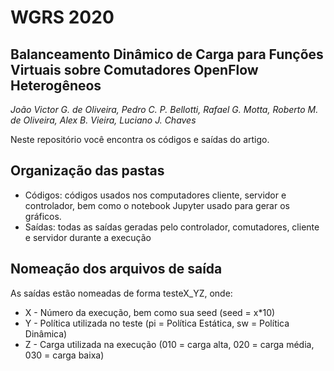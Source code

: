 # WGRS 2020

## Balanceamento Dinâmico de Carga para Funções Virtuais sobre Comutadores OpenFlow Heterogêneos
_João Victor G. de Oliveira, Pedro C. P. Bellotti, Rafael G. Motta, Roberto M. de Oliveira, Alex B. Vieira, Luciano J. Chaves_

Neste repositório você encontra os códigos e saídas do artigo.

## Organização das pastas
* Códigos: códigos usados nos computadores cliente, servidor e controlador, bem como o notebook Jupyter usado para gerar os gráficos.
* Saídas: todas as saídas geradas pelo controlador, comutadores, cliente e servidor durante a execução

## Nomeação dos arquivos de saída
As saídas estão nomeadas de forma testeX_YZ, onde:
* X - Número da execução, bem como sua seed (seed = x*10)
* Y - Política utilizada no teste (pi = Política Estática, sw = Política Dinâmica)
* Z - Carga utilizada na execução (010 = carga alta, 020 = carga média, 030 = carga baixa)
